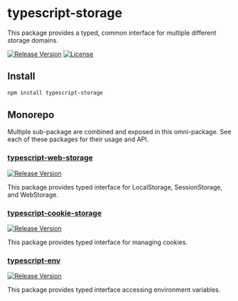 # typescript-storage

This package provides a typed, common interface for multiple different storage domains.

[![Release Version](https://img.shields.io/npm/v/typescript-storage.svg)](https://www.npmjs.com/package/typescript-storage)
[![License](https://img.shields.io/badge/License-MIT-blue.svg)](https://opensource.org/licenses/MIT)

## Install

```bash
npm install typescript-storage
```

## Monorepo

Multiple sub-package are combined and exposed in this omni-package. See each of these packages for their usage and API.

### [typescript-web-storage](https://github.com/roydukkey/typescript-storage/tree/master/packages/typescript-web-storage#readme)

[![Release Version](https://img.shields.io/npm/v/typescript-web-storage.svg)](https://www.npmjs.com/package/typescript-web-storage)

This package provides typed interface for LocalStorage, SessionStorage, and WebStorage.

### [typescript-cookie-storage](https://github.com/roydukkey/typescript-storage/tree/master/packages/typescript-cookie-storage#readme)

[![Release Version](https://img.shields.io/npm/v/typescript-cookie-storage.svg)](https://www.npmjs.com/package/typescript-cookie-storage)

This package provides typed interface for managing cookies.

### [typescript-env](https://github.com/roydukkey/typescript-storage/tree/master/packages/typescript-env#readme)

[![Release Version](https://img.shields.io/npm/v/typescript-env.svg)](https://www.npmjs.com/package/typescript-env)

This package provides typed interface accessing environment variables.
